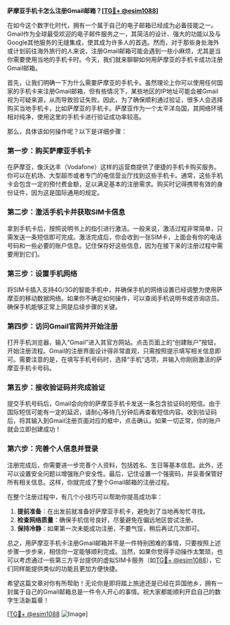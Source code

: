 **萨摩亚手机卡怎么注册Gmail邮箱？[[TG💪+ @esim1088](https://t.me/s/esim1088)]**

在如今这个数字化时代，拥有一个属于自己的电子邮箱已经成为必备技能之一。Gmail作为全球最受欢迎的电子邮件服务之一，其简洁的设计、强大的功能以及与Google其他服务的无缝集成，使其成为许多人的首选。然而，对于那些身处海外或计划前往海外旅行的人来说，注册Gmail邮箱可能会遇到一些小麻烦，尤其是当你需要使用当地的手机卡时。今天，我们就来聊聊如何用萨摩亚的手机卡成功注册Gmail邮箱。

首先，让我们明确一下为什么需要萨摩亚的手机卡。虽然理论上你可以使用任何国家的手机卡来注册Gmail邮箱，但有些情况下，某些地区的IP地址可能会被Gmail视为可疑来源，从而导致验证失败。因此，为了确保顺利通过验证，很多人会选择购买当地手机卡，比如萨摩亚的手机卡。萨摩亚作为一个太平洋岛国，其网络环境相对纯净，使用这里的手机卡进行验证成功率较高。

那么，具体该如何操作呢？以下是详细步骤：

### 第一步：购买萨摩亚手机卡

在萨摩亚，像沃达丰（Vodafone）这样的运营商提供了便捷的手机卡购买服务。你可以在机场、大型超市或者专门的电信营业厅找到这些手机卡。通常，这些手机卡会包含一定的预付费金额，足以满足基本的注册需求。购买时记得携带有效的身份证件，因为这是国际通用的规定。

### 第二步：激活手机卡并获取SIM卡信息

拿到手机卡后，按照说明书上的指引进行激活。一般来说，激活过程非常简单，只需发送一条短信即可完成。激活完成后，你会收到一张SIM卡，上面会有你的电话号码和一些必要的账户信息。记住保存好这些信息，因为在接下来的注册过程中需要用到它们。

### 第三步：设置手机网络

将SIM卡插入支持4G/3G的智能手机中，并确保手机的网络设置已经调整为使用萨摩亚的移动数据网络。如果你不确定如何操作，可以查阅手机说明书或咨询店员。确保手机能够正常上网是后续步骤的关键。

### 第四步：访问Gmail官网并开始注册

打开手机浏览器，输入“Gmail”进入其官方网站。点击页面上的“创建账户”按钮，开始注册流程。Gmail的注册界面设计得非常直观，只需按照提示填写相关信息即可。需要注意的是，在填写手机号码时，选择“手机”选项，并输入你刚刚激活的萨摩亚手机卡号码。

### 第五步：接收验证码并完成验证

提交手机号码后，Gmail会向你的萨摩亚手机卡发送一条包含验证码的短信。由于国际短信可能有一定的延迟，请耐心等待几分钟后再查看短信内容。收到验证码后，将其输入到Gmail注册页面对应的框中，点击确认。如果一切正常，你的账户就会立即创建成功！

### 第六步：完善个人信息并登录

注册完成后，你需要进一步完善个人资料，包括姓名、生日等基本信息。此外，还可以设置安全问题以增强账户安全性。最后，记住设置一个强密码，并妥善保管好所有相关信息。这样，你就完成了整个Gmail邮箱的注册过程。

在整个注册过程中，有几个小技巧可以帮助你提高成功率：

1. **提前准备**：在出发前就准备好萨摩亚手机卡，避免到了当地再匆忙寻找。
2. **检查网络质量**：确保手机信号良好，尽量避免在偏远地区尝试注册。
3. **保持冷静**：如果第一次未能成功注册，不要气馁，稍后再试几次即可。

总之，用萨摩亚手机卡注册Gmail邮箱并不是一件特别困难的事情，只要按照上述步骤一步步来，相信你一定能够顺利完成。当然，如果你觉得手动操作太繁琐，也可以考虑通过一些第三方平台提供的虚拟SIM卡服务（如[TG💪+ @esim1088](https://t.me/s/esim1088)），它们同样能提供类似的功能且更加方便快捷。

希望这篇文章对你有所帮助！无论你是即将踏上旅途还是已经在异国他乡，拥有一封属于自己的Gmail邮箱总是一件令人开心的事情。祝大家都能顺利开启自己的数字生活新篇章！

[[TG💪+ @esim1088](https://t.me/s/esim1088) ![Image](https://i.postimg.cc/4NQfJmqS/Snipaste-2025-05-13-00-14-12.png)]